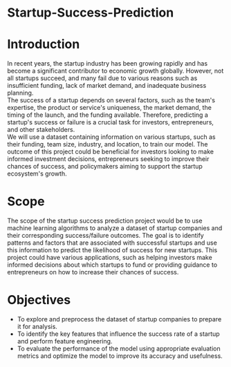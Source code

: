 # Startup-Success-Prediction


# Introduction
In recent years, the startup industry has been growing rapidly and has become a significant contributor to economic growth globally. However, not all startups succeed, and many fail due to various reasons such as insufficient funding, lack of market demand, and inadequate business planning. \
The success of a startup depends on several factors, such as the team's expertise, the product or service's uniqueness, the market demand, the timing of the launch, and the funding available. Therefore, predicting a startup's success or failure is a crucial task for investors, entrepreneurs, and other stakeholders. \
We will use a dataset containing information on various startups, such as their funding, team size, industry, and location, to train our model. The outcome of this project could be beneficial for investors looking to make informed investment decisions, entrepreneurs seeking to improve their chances of success, and policymakers aiming to support the startup ecosystem's growth.


# Scope
The scope of the startup success prediction project would be to use machine learning algorithms to analyze a dataset of startup companies and their corresponding success/failure outcomes. The goal is to identify patterns and factors that are associated with successful startups and use this information to predict the likelihood of success for new startups. This project could have various applications, such as helping investors make informed decisions about which startups to fund or providing guidance to entrepreneurs on how to increase their chances of success.

# Objectives
* To explore and preprocess the dataset of startup companies to prepare it for analysis.
* To identify the key features that influence the success rate of a startup and perform feature engineering.
* To evaluate the performance of the model using appropriate evaluation metrics and optimize the model to improve its accuracy and usefulness.
